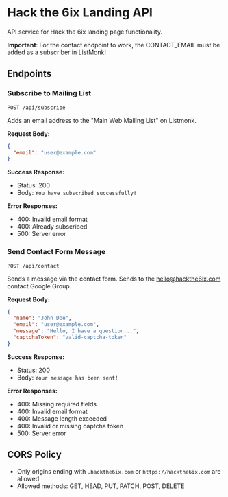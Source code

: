 # Hack the 6ix Landing API

API service for Hack the 6ix landing page functionality.

**Important**: For the contact endpoint to work, the CONTACT_EMAIL must be added as a subscriber in ListMonk!

## Endpoints

### Subscribe to Mailing List

```
POST /api/subscribe
```

Adds an email address to the "Main Web Mailing List" on Listmonk.

**Request Body:**

```json
{
  "email": "user@example.com"
}
```

**Success Response:**

- Status: 200
- Body: `You have subscribed successfully!`

**Error Responses:**

- 400: Invalid email format
- 400: Already subscribed
- 500: Server error

### Send Contact Form Message

```
POST /api/contact
```

Sends a message via the contact form. Sends to the hello@hackthe6ix.com contact Google Group.

**Request Body:**

```json
{
  "name": "John Doe",
  "email": "user@example.com",
  "message": "Hello, I have a question...",
  "captchaToken": "valid-captcha-token"
}
```

**Success Response:**

- Status: 200
- Body: `Your message has been sent!`

**Error Responses:**

- 400: Missing required fields
- 400: Invalid email format
- 400: Message length exceeded
- 400: Invalid or missing captcha token
- 500: Server error

## CORS Policy

- Only origins ending with `.hackthe6ix.com` or `https://hackthe6ix.com` are allowed
- Allowed methods: GET, HEAD, PUT, PATCH, POST, DELETE

